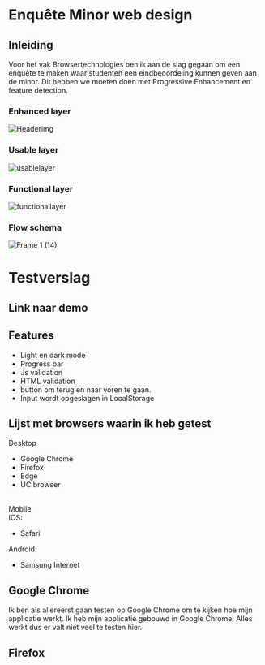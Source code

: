 # Enquête Minor web design 

## Inleiding
Voor het vak Browsertechnologies ben ik aan de slag gegaan om een enquête te maken waar studenten een eindbeoordeling kunnen geven aan de minor. Dit hebben we moeten doen met Progressive Enhancement en feature detection.
### Enhanced layer
![Headerimg](https://user-images.githubusercontent.com/76910947/230207526-948bc258-4d88-4d42-8072-9d8701835038.png)
### Usable layer
![usablelayer](https://user-images.githubusercontent.com/76910947/230208130-39f0667a-cd99-4ae5-b90e-5ddd85787c56.png)
### Functional layer
![functionallayer](https://user-images.githubusercontent.com/76910947/230208322-a676bb26-73a1-4fa4-9494-4bd970b7a2cf.png)
### Flow schema
![Frame 1 (14)](https://user-images.githubusercontent.com/76910947/230213271-f0b59808-c572-42aa-9956-2f997412a522.png)



# Testverslag

## Link naar demo

## Features
* Light en dark mode
* Progress bar
* Js validation
* HTML validation
* button om terug en naar voren te gaan.
* Input wordt opgeslagen in LocalStorage


## Lijst met browsers waarin ik heb getest
Desktop
* Google Chrome
* Firefox
* Edge
* UC browser 
<br>
Mobile<br>
IOS:

* Safari

Android:
* Samsung Internet

## Google Chrome
Ik ben als allereerst gaan testen op Google Chrome om te kijken hoe mijn applicatie werkt. Ik heb mijn applicatie gebouwd in Google Chrome. Alles werkt dus er valt niet veel te testen hier.

## Firefox



